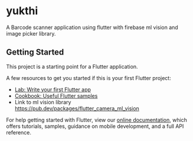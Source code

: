 # yukthi

A Barcode scanner application using flutter with firebase ml vision and image picker library.

## Getting Started

This project is a starting point for a Flutter application.

A few resources to get you started if this is your first Flutter project:


- [Lab: Write your first Flutter app](https://flutter.dev/docs/get-started/codelab)
- [Cookbook: Useful Flutter samples](https://flutter.dev/docs/cookbook)
- Link to ml vision library https://pub.dev/packages/flutter_camera_ml_vision

For help getting started with Flutter, view our
[online documentation](https://flutter.dev/docs), which offers tutorials,
samples, guidance on mobile development, and a full API reference.
